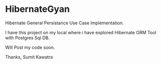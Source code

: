 # HibernateGyan
Hibernate General Persistance Use Case Implementation.

I have this project on my local where i have explored Hibernate ORM Tool with Postgres Sql DB.

Will Post my code soon.

Thanks, Sumit Kawatra
